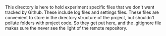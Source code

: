 This directory is here to hold experiment specific files that we don't want
tracked by Github. These include log files and settings files. These files are
convenient to store in the directory structure of the project, but shouldn't 
pollute folders with project code. So they get put here, and the .gitignore file
makes sure the never see the light of the remote repository.